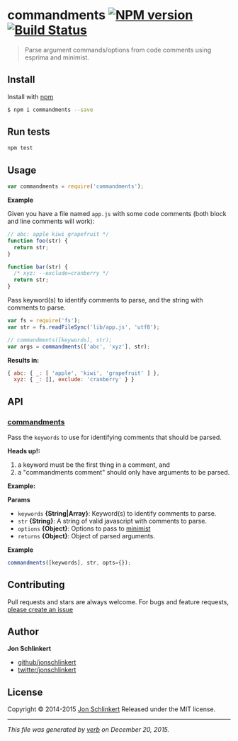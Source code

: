 # commandments [![NPM version](https://img.shields.io/npm/v/commandments.svg)](https://www.npmjs.com/package/commandments) [![Build Status](https://img.shields.io/travis/jonschlinkert/commandments.svg)](https://travis-ci.org/jonschlinkert/commandments)

> Parse argument commands/options from code comments using esprima and minimist.

## Install

Install with [npm](https://www.npmjs.com/)

```sh
$ npm i commandments --save
```

## Run tests

```bash
npm test
```

## Usage

```js
var commandments = require('commandments');
```

**Example**

Given you have a file named `app.js` with some code comments (both block and line comments will work):

```js
// abc: apple kiwi grapefruit */
function foo(str) {
  return str;
}

function bar(str) {
  /* xyz: --exclude=cranberry */
  return str;
}
```

Pass keyword(s) to identify comments to parse, and the string with comments to parse.

```js
var fs = require('fs');
var str = fs.readFileSync('lib/app.js', 'utf8');

// commandments([keywords], str);
var args = commandments(['abc', 'xyz'], str);
```

**Results in:**

```js
{ abc: { _: [ 'apple', 'kiwi', 'grapefruit' ] },
  xyz: { _: [], exclude: 'cranberry' } }
```

## API

### [commandments](index.js#L35)

Pass the `keywords` to use for identifying comments that should be parsed.

**Heads up!:**

1. a keyword must be the first thing in a comment, and
2. a "commandments comment" should only have arguments to be parsed.

**Example:**

**Params**

* `keywords` **{String|Array}**: Keyword(s) to identify comments to parse.
* `str` **{String}**: A string of valid javascript with comments to parse.
* `options` **{Object}**: Options to pass to [minimist](https://github.com/substack/minimist)
* `returns` **{Object}**: Object of parsed arguments.

**Example**

```js
commandments([keywords], str, opts={});
```

## Contributing

Pull requests and stars are always welcome. For bugs and feature requests, [please create an issue](https://github.com/jonschlinkert/commandments/issues)

## Author

**Jon Schlinkert**

* [github/jonschlinkert](https://github.com/jonschlinkert)
* [twitter/jonschlinkert](http://twitter.com/jonschlinkert)

## License

Copyright © 2014-2015 [Jon Schlinkert](https://github.com/jonschlinkert)
Released under the MIT license.

***

_This file was generated by [verb](https://github.com/verbose/verb) on December 20, 2015._

<!-- require: helper-reflinks -->